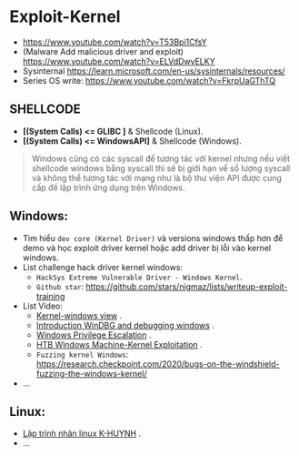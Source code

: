 # Exploit-Kernel
- https://www.youtube.com/watch?v=T53Bpi1CfsY
- (Malware Add malicious driver and exploit) https://www.youtube.com/watch?v=ELVdDwvELKY
- Sysinternal https://learn.microsoft.com/en-us/sysinternals/resources/
- Series OS write: https://www.youtube.com/watch?v=FkrpUaGThTQ
## SHELLCODE
- __[(System Calls) <= GLIBC ]__ & Shellcode (Linux).
- __[(System Calls) <= WindowsAPI]__ & Shellcode (Windows).
> Windows cũng có các syscall để tương tác với kernel nhưng nếu viết shellcode windows bằng syscall thì sẽ bị giới hạn về số lượng syscall và không thể tương tác với mạng như là bộ thư viện API được cung cấp để lập trình ứng dụng trên Windows.

## Windows:

- Tìm hiểu `dev core (Kernel Driver)` và versions windows thấp hơn để demo và học exploit driver kernel hoặc add driver bị lỗi vào kernel windows.
- List challenge hack driver kernel windows:
  * `HackSys Extreme Vulnerable Driver - Windows Kernel`.
  * `Github star`: https://github.com/stars/nigmaz/lists/writeup-exploit-training
- List Video:
    * [Kernel-windows view](https://www.youtube.com/watch?v=9h1FsOISwX0&list=PLt9cUwGw6CYHWuMtGHSgdLUaTo7aa2lEr) .
    * [Introduction WinDBG and debugging windows](https://www.youtube.com/watch?v=8zBpqc3HkSE&list=PLhx7-txsG6t6n_E2LgDGqgvJtCHPL7UFu) .
    * [Windows Privilege Escalation](https://www.youtube.com/watch?v=hVth_4m9H6U&list=PLlrnAg4kKF3puXLI0JyltbNJOC2R2HVFk) .
    * [HTB Windows Machine-Kernel Exploitation](https://www.youtube.com/watch?v=a4qVEO4IArw) .
    * `Fuzzing kernel Windows`: https://research.checkpoint.com/2020/bugs-on-the-windshield-fuzzing-the-windows-kernel/
- ...
  
## Linux:
- [Lập trình nhân linux K-HUYNH](https://www.youtube.com/@KHuynh/playlists) .
- ...
